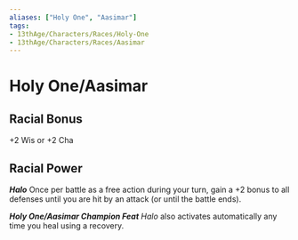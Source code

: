 ```yaml
---
aliases: ["Holy One", "Aasimar"]
tags:
- 13thAge/Characters/Races/Holy-One
- 13thAge/Characters/Races/Aasimar
---
```

# Holy One/Aasimar

## Racial Bonus

+2 Wis or +2 Cha

## Racial Power

*__Halo__*
Once per battle as a free action during your turn, gain a +2 bonus to all defenses until you are hit by an attack (or until the battle ends).

*__Holy One/Aasimar Champion Feat__*
*Halo* also activates automatically any time you heal using a recovery.
